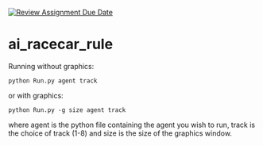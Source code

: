 [![Review Assignment Due Date](https://classroom.github.com/assets/deadline-readme-button-22041afd0340ce965d47ae6ef1cefeee28c7c493a6346c4f15d667ab976d596c.svg)](https://classroom.github.com/a/-2YnIUpa)
# ai_racecar_rule

Running without graphics:

```
python Run.py agent track
```

or with graphics:

```
python Run.py -g size agent track
```

where agent is the python file containing the agent you wish to run,
track is the choice of track (1-8) and size is the size of the
graphics window.

